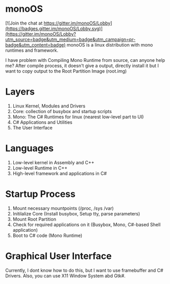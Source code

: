 # monoOS

[![Join the chat at https://gitter.im/monoOS/Lobby](https://badges.gitter.im/monoOS/Lobby.svg)](https://gitter.im/monoOS/Lobby?utm_source=badge&utm_medium=badge&utm_campaign=pr-badge&utm_content=badge)
monoOS is a linux distribution with mono runtimes and framework.

I have problem with Compiling Mono Runtime from source, can anyone help me?
After compile process, it doesn't give a output, directly install it but I want to copy output to the Root Partition Image (root.img)

# Layers
1. Linux Kernel, Modules and Drivers
2. Core: collection of busybox and startup scripts
3. Mono: The C# Runtimes for linux (nearest low-level part to UI)
4. C# Applications and Utilities 
5. The User Interface

# Languages
1. Low-level kernel in Assembly and C++
2. Low-level Runtime in C++
3. High-level framework and applications in C#

# Startup Process
1. Mount necessary mountpoints (/proc, /sys /var)
2. Initilalize Core (Install busybox, Setup tty, parse parameters)
3. Mount Root Partition
4. Check for required applications on it (Busybox, Mono, C#-based Shell application)
5. Boot to C# code (Mono Runtime)

# Graphical User Interface
Currently, I dont know how to do this, but I want to use framebuffer and C# Drivers.
Also, you can use X11 Window System abd Gtk#.
